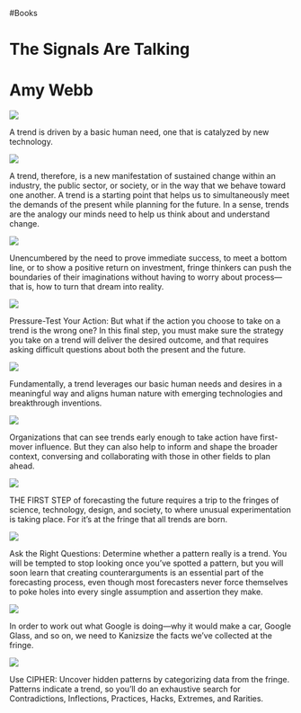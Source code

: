 #Books 



# The Signals Are Talking

# Amy Webb

![](https://readwise-assets.s3.amazonaws.com/static/images/new_icons/chevron-down-alt-thin.a0ebfe57a28f.svg)

A trend is driven by a basic human need, one that is catalyzed by new technology.

![](https://readwise-assets.s3.amazonaws.com/static/images/new_icons/chevron-down-alt-thin.a0ebfe57a28f.svg)

A trend, therefore, is a new manifestation of sustained change within an industry, the public sector, or society, or in the way that we behave toward one another. A trend is a starting point that helps us to simultaneously meet the demands of the present while planning for the future. In a sense, trends are the analogy our minds need to help us think about and understand change.

![](https://readwise-assets.s3.amazonaws.com/static/images/new_icons/chevron-down-alt-thin.a0ebfe57a28f.svg)

Unencumbered by the need to prove immediate success, to meet a bottom line, or to show a positive return on investment, fringe thinkers can push the boundaries of their imaginations without having to worry about process—that is, how to turn that dream into reality.

![](https://readwise-assets.s3.amazonaws.com/static/images/new_icons/chevron-down-alt-thin.a0ebfe57a28f.svg)

Pressure-Test Your Action: But what if the action you choose to take on a trend is the wrong one? In this final step, you must make sure the strategy you take on a trend will deliver the desired outcome, and that requires asking difficult questions about both the present and the future.

![](https://readwise-assets.s3.amazonaws.com/static/images/new_icons/chevron-down-alt-thin.a0ebfe57a28f.svg)

Fundamentally, a trend leverages our basic human needs and desires in a meaningful way and aligns human nature with emerging technologies and breakthrough inventions.

![](https://readwise-assets.s3.amazonaws.com/static/images/new_icons/chevron-down-alt-thin.a0ebfe57a28f.svg)

Organizations that can see trends early enough to take action have first-mover influence. But they can also help to inform and shape the broader context, conversing and collaborating with those in other fields to plan ahead.

![](https://readwise-assets.s3.amazonaws.com/static/images/new_icons/chevron-down-alt-thin.a0ebfe57a28f.svg)

THE FIRST STEP of forecasting the future requires a trip to the fringes of science, technology, design, and society, to where unusual experimentation is taking place. For it’s at the fringe that all trends are born.

![](https://readwise-assets.s3.amazonaws.com/static/images/new_icons/chevron-down-alt-thin.a0ebfe57a28f.svg)

Ask the Right Questions: Determine whether a pattern really is a trend. You will be tempted to stop looking once you’ve spotted a pattern, but you will soon learn that creating counterarguments is an essential part of the forecasting process, even though most forecasters never force themselves to poke holes into every single assumption and assertion they make.

![](https://readwise-assets.s3.amazonaws.com/static/images/new_icons/chevron-down-alt-thin.a0ebfe57a28f.svg)

In order to work out what Google is doing—why it would make a car, Google Glass, and so on, we need to Kanizsize the facts we’ve collected at the fringe.

![](https://readwise-assets.s3.amazonaws.com/static/images/new_icons/chevron-down-alt-thin.a0ebfe57a28f.svg)

Use CIPHER: Uncover hidden patterns by categorizing data from the fringe. Patterns indicate a trend, so you’ll do an exhaustive search for Contradictions, Inflections, Practices, Hacks, Extremes, and Rarities.